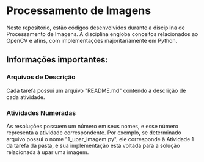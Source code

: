 # Processamento de Imagens
Neste repositório, estão códigos desenvolvidos durante a disciplina de Processamento de Imagens. A disciplina engloba conceitos relacionados ao OpenCV e afins, com implementações majoritariamente em Python.

## Informações importantes:

### Arquivos de Descrição
Cada tarefa possui um arquivo "README.md" contendo a descrição de cada atividade.

### Atividades Numeradas
As resoluções possuem um número em seus nomes, e esse número representa a atividade correspondente. Por exemplo, se determinado arquivo possui o nome "1_upar_imagem.py", ele corresponde à Atividade 1 da tarefa da pasta, e sua implementação está voltada para a solução relacionada à upar uma imagem.
